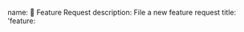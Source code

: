 name: 🚀 Feature Request
description: File a new feature request
title: 'feature: <title>'
labels: [enhancement]
body:
  - type: markdown
    attributes:
      value: ':stop_sign: _If you want to talk about your feature request first, please visit the [ideas discussions](https://github.com/Draegerwerk/sdc11073/discussions/categories/ideas)._'
  - type: checkboxes
    attributes:
      label: 'Is there an existing issue for this?'
      description: 'Please [search :mag: the issues](https://github.com/Draegerwerk/sdc11073/issues) to check if this bug has already been reported.'
      options:
      - label: 'I have searched the existing issues'
        required: true
  - type: textarea
    attributes:
      label: 'Feature idea'
      description: 'Describe the feature idea in great detail.'
    validations:
      required: true
  - type: textarea
    attributes:
      label: 'Alternatives'
      description: 'Can you achieve the same result doing it in an alternative way? Is the alternative considerable? Why?'
    validations:
      required: true
  - type: textarea
    attributes:
      label: 'Alternatives'
      description: 'Can you achieve the same result doing it in an alternative way? Is the alternative considerable? Why?'
    validations:
      required: true
  - type: textarea
    attributes:
      label: 'Implementation idea'
      description: 'Do you already have an idea how this could be implemented?'
    validations:
      required: false
  - type: checkboxes
    attributes:
      label: Participation
      options:
        - label: I am willing to submit a pull request to implement this feature.
          required: false
  - type: input
    attributes:
      label: 'Link to the idea discussion'
      description: 'Provide the link to the discussion, if there is one.'
    validations:
      required: false